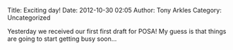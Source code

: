 Title: Exciting day!
Date: 2012-10-30 02:05
Author: Tony Arkles
Category: Uncategorized

Yesterday we received our first first draft for POSA! My guess is that
things are going to start getting busy soon...
